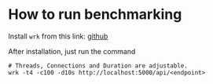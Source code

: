 # How to run benchmarking

Install `wrk` from this link: [github](https://github.com/wg/wrk)

After installation, just run the command

```
# Threads, Connections and Duration are adjustable.
wrk -t4 -c100 -d10s http://localhost:5000/api/<endpoint>
```

